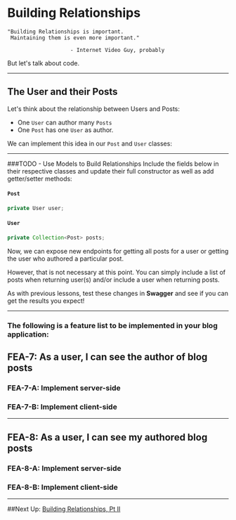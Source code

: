 # Building Relationships

```
"Building Relationships is important. 
 Maintaining them is even more important."
 
                    - Internet Video Guy, probably
```

But let's talk about code.

---
## The User and their Posts

Let's think about the relationship between Users and Posts:

- One `User` can author many `Posts`
- One `Post` has one `User` as author.

We can implement this idea in our `Post` and `User` classes:

---
###TODO - Use Models to Build Relationships
Include the fields below in their respective classes and update their full constructor as well as add getter/setter methods:


#### `Post`

```JAVA
private User user;
```

#### `User`

```JAVA
private Collection<Post> posts;
```


Now, we can expose new endpoints for getting all posts for a user or getting the user who authored a particular post.

However, that is not necessary at this point. You can simply include a list of posts when returning user(s) and/or include a user when returning posts.

As with previous lessons, test these changes in **Swagger** and see if you can get the results you expect!

---

### The following is a feature list to be implemented in your blog application:

## FEA-7: As a user, I can see the author of blog posts

### FEA-7-A: Implement server-side
### FEA-7-B: Implement client-side

---
## FEA-8: As a user, I can see my authored blog posts

### FEA-8-A: Implement server-side
### FEA-8-B: Implement client-side

---

##Next Up: [Building Relationships, Pt II](10-building-relationships-ii.md)

